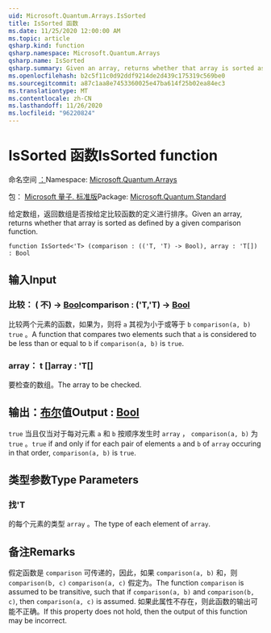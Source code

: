 ```yaml
---
uid: Microsoft.Quantum.Arrays.IsSorted
title: IsSorted 函数
ms.date: 11/25/2020 12:00:00 AM
ms.topic: article
qsharp.kind: function
qsharp.namespace: Microsoft.Quantum.Arrays
qsharp.name: IsSorted
qsharp.summary: Given an array, returns whether that array is sorted as defined by a given comparison function.
ms.openlocfilehash: b2c5f11c0d92ddf9214de2d439c175319c569be0
ms.sourcegitcommit: a87c1aa8e7453360025e47ba614f25b02ea84ec3
ms.translationtype: MT
ms.contentlocale: zh-CN
ms.lasthandoff: 11/26/2020
ms.locfileid: "96220824"
---
```

# <a name="issorted-function"></a><span data-ttu-id="65845-102">IsSorted 函数</span><span class="sxs-lookup"><span data-stu-id="65845-102">IsSorted function</span></span>

<span data-ttu-id="65845-103">命名空间 [：](xref:Microsoft.Quantum.Arrays)</span><span class="sxs-lookup"><span data-stu-id="65845-103">Namespace: [Microsoft.Quantum.Arrays](xref:Microsoft.Quantum.Arrays)</span></span>

<span data-ttu-id="65845-104">包： [Microsoft 量子. 标准版](https://nuget.org/packages/Microsoft.Quantum.Standard)</span><span class="sxs-lookup"><span data-stu-id="65845-104">Package: [Microsoft.Quantum.Standard](https://nuget.org/packages/Microsoft.Quantum.Standard)</span></span>


<span data-ttu-id="65845-105">给定数组，返回数组是否按给定比较函数的定义进行排序。</span><span class="sxs-lookup"><span data-stu-id="65845-105">Given an array, returns whether that array is sorted as defined by a given comparison function.</span></span>

```qsharp
function IsSorted<'T> (comparison : (('T, 'T) -> Bool), array : 'T[]) : Bool
```


## <a name="input"></a><span data-ttu-id="65845-106">输入</span><span class="sxs-lookup"><span data-stu-id="65845-106">Input</span></span>

### <a name="comparison--tt---bool"></a><span data-ttu-id="65845-107">比较： ( 不) -> [Bool](xref:microsoft.quantum.lang-ref.bool)</span><span class="sxs-lookup"><span data-stu-id="65845-107">comparison : ('T,'T) -> [Bool](xref:microsoft.quantum.lang-ref.bool)</span></span>

<span data-ttu-id="65845-108">比较两个元素的函数，如果为，则将 `a` 其视为小于或等于 `b` `comparison(a, b)` `true` 。</span><span class="sxs-lookup"><span data-stu-id="65845-108">A function that compares two elements such that `a` is considered to be less than or equal to `b` if `comparison(a, b)` is `true`.</span></span>


### <a name="array--t"></a><span data-ttu-id="65845-109">array： t []</span><span class="sxs-lookup"><span data-stu-id="65845-109">array : 'T[]</span></span>

<span data-ttu-id="65845-110">要检查的数组。</span><span class="sxs-lookup"><span data-stu-id="65845-110">The array to be checked.</span></span>



## <a name="output--bool"></a><span data-ttu-id="65845-111">输出：[布尔](xref:microsoft.quantum.lang-ref.bool)值</span><span class="sxs-lookup"><span data-stu-id="65845-111">Output : [Bool](xref:microsoft.quantum.lang-ref.bool)</span></span>

<span data-ttu-id="65845-112">`true` 当且仅当对于每对元素 `a` 和 `b` 按顺序发生时 `array` ， `comparison(a, b)` 为 `true` 。</span><span class="sxs-lookup"><span data-stu-id="65845-112">`true` if and only if for each pair of elements `a` and `b` of `array` occuring in that order, `comparison(a, b)` is `true`.</span></span>

## <a name="type-parameters"></a><span data-ttu-id="65845-113">类型参数</span><span class="sxs-lookup"><span data-stu-id="65845-113">Type Parameters</span></span>

### <a name="t"></a><span data-ttu-id="65845-114">找</span><span class="sxs-lookup"><span data-stu-id="65845-114">'T</span></span>

<span data-ttu-id="65845-115">的每个元素的类型 `array` 。</span><span class="sxs-lookup"><span data-stu-id="65845-115">The type of each element of `array`.</span></span>

## <a name="remarks"></a><span data-ttu-id="65845-116">备注</span><span class="sxs-lookup"><span data-stu-id="65845-116">Remarks</span></span>

<span data-ttu-id="65845-117">假定函数是 `comparison` 可传递的，因此，如果 `comparison(a, b)` 和，则 `comparison(b, c)` `comparison(a, c)` 假定为。</span><span class="sxs-lookup"><span data-stu-id="65845-117">The function `comparison` is assumed to be transitive, such that if `comparison(a, b)` and `comparison(b, c)`, then `comparison(a, c)` is assumed.</span></span> <span data-ttu-id="65845-118">如果此属性不存在，则此函数的输出可能不正确。</span><span class="sxs-lookup"><span data-stu-id="65845-118">If this property does not hold, then the output of this function may be incorrect.</span></span>